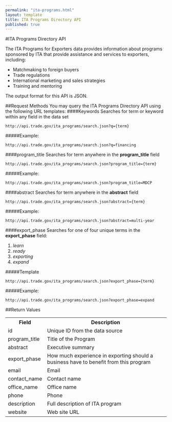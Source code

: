```yaml
---
permalink: "ita-programs.html"
layout: template
title: ITA Programs Directory API
published: true
---
```


#ITA Programs Directory API

The ITA Programs for Exporters data provides information about programs sponsored by ITA that provide assistance and services to exporters, including:

* Matchmaking to foreign buyers
* Trade regulations
* International marketing and sales strategies
* Training and mentoring

The output format for this API is JSON.

##Request Methods
You may query the ITA Programs Directory API using the following URL templates:
####Keywords
Searches for term or keyword within any field in the data set

    http://api.trade.gov/ita_programs/search.json?q={term}

#####Example:

    http://api.trade.gov/ita_programs/search.json?q=financing

####program_title
Searches for term anywhere in the **program_title** field

    http://api.trade.gov/ita_programs/search.json?program_title={term}

#####Example:

    http://api.trade.gov/ita_programs/search.json?program_title=MDCP

####abstract
Searches for term anywhere in the **abstract** field

    http://api.trade.gov/ita_programs/search.json?abstract={term}

#####Example:

    http://api.trade.gov/ita_programs/search.json?abstract=multi-year

####export_phase
Searches for one of four unique terms in the **export_phase** field:

1. _learn_
2. _ready_
3. _exporting_
4. _expand_

#####Template

    http://api.trade.gov/ita_programs/search.json?export_phase={term}

#####Example:

    http://api.trade.gov/ita_programs/search.json?export_phase=expand


##Return Values
<table border="0">
<tr>
<th>Field</th>
<th>Description</th>
</tr>

<tr>
<td>id</td>
<td>Unique ID from the data source</td>
</tr>

<tr>
<td>program_title</td>
<td>Title of the Program</td>
</tr>

<tr>
<td>abstract</td>
<td>Executive summary</td>
</tr>

<tr>
<td>export_phase</td>
<td>How much experience in exporting should a business have to benefit from this program</td>
</tr>

<tr>
<td>email</td>
<td>Email</td>
</tr>

<tr>
<td>contact_name</td>
<td>Contact name</td>
</tr>

<tr>
<td>office_name</td>
<td>Office name</td>
</tr>

<tr>
<td>phone</td>
<td>Phone</td>
</tr>

<tr>
<td>description</td>
<td>Full description of ITA program</td>
</tr>

<tr>
<td>website</td>
<td>Web site URL</td>
</tr>

</table>